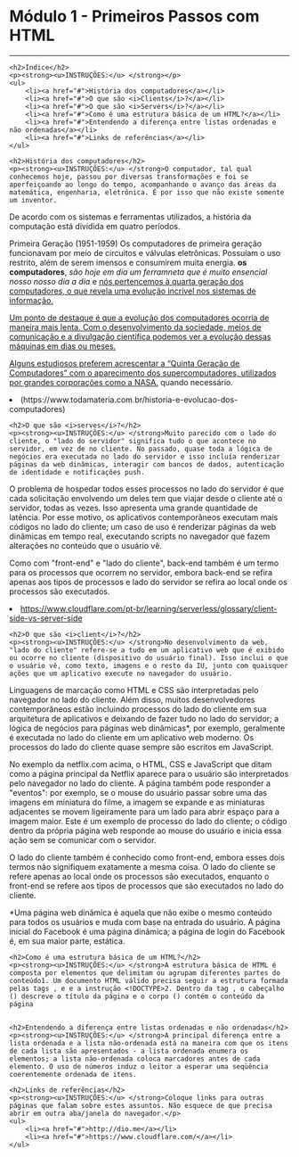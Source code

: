 <!DOCTYPE html>
<html lang="en">
<head>
    <meta charset="UTF-8">
    <meta http-equiv="X-UA-Compatible" content="IE=edge">
    <meta name="viewport" content="width=device-width, initial-scale=1.0">
    <title>Página - Módulo I - Primeiros Passos com HTML</title>
</head>
<body>
    <h1>Módulo 1 - Primeiros Passos com HTML</h1>
    <hr />

    <h2>Índice</h2>
    <p><strong><u>INSTRUÇÕES:</u> </strong></p>
    <ul>
        <li><a href="#">História dos computadores</a></li>
        <li><a href="#">O que são <i>Clients</i>?</a></li>
        <li><a href="#">O que são <i>Servers</i>?</a></li>
        <li><a href="#">Como é uma estrutura básica de um HTML?</a></li>
        <li><a href="#">Entendendo a diferença entre listas ordenadas e não ordenadas</a></li>
        <li><a href="#">Links de referências</a></li>
    </ul>

    <h2>História dos computadores</h2>
    <p><strong><u>INSTRUÇÕES:</u> </strong>O computador, tal qual conhecemos hoje, passou por diversas transformações e foi se aperfeiçoando ao longo do tempo, acompanhando o avanço das áreas da matemática, engenharia, eletrônica. É por isso que não existe somente um inventor.

De acordo com os sistemas e ferramentas utilizados, a história da computação está dividida em quatro períodos.

Primeira Geração (1951-1959)
Os computadores de primeira geração funcionavam por meio de circuitos e válvulas eletrônicas. Possuíam o uso restrito, além de serem imensos e consumirem muita energia. 
       <strong>os computadores</strong>, <i>são hoje em dia um ferramneta que é muito ensencial nosso nosso dia a dia </i> e <u>nós pertencemos à quarta geração dos computadores, o que revela uma evolução incrível nos sistemas de informação.

Um ponto de destaque é que a evolução dos computadores ocorria de maneira mais lenta. Com o desenvolvimento da sociedade, meios de comunicação e a divulgação científica podemos ver a evolução dessas máquinas em dias ou meses.

Alguns estudiosos preferem acrescentar a “Quinta Geração de Computadores” com o aparecimento dos supercomputadores, utilizados por grandes corporações como a NASA.</u> quando necessário.</p>
  <p><li>(https://www.todamateria.com.br/historia-e-evolucao-dos-computadores)</li></p>

    <h2>O que são <i>serves</i>?</h2>
    <p><strong><u>INSTRUÇÕES:</u> </strong>Muito parecido com o lado do cliente, o "lado do servidor" significa tudo o que acontece no servidor, em vez de no cliente. No passado, quase toda a lógica de negócios era executada no lado do servidor e isso incluía renderizar páginas da web dinâmicas, interagir com bancos de dados, autenticação de identidade e notificações push.

O problema de hospedar todos esses processos no lado do servidor é que cada solicitação envolvendo um deles tem que viajar desde o cliente até o servidor, todas as vezes. Isso apresenta uma grande quantidade de latência. Por esse motivo, os aplicativos contemporâneos executam mais códigos no lado do cliente; um caso de uso é renderizar páginas da web dinâmicas em tempo real, executando scripts no navegador que fazem alterações no conteúdo que o usuário vê.

Como com "front-end" e "lado do cliente", back-end também é um termo para os processos que ocorrem no servidor, embora back-end se refira apenas aos tipos de processos e lado do servidor se refira ao local onde os processos são executados.
       <p><li>https://www.cloudflare.com/pt-br/learning/serverless/glossary/client-side-vs-server-side</li></p>

    <h2>O que são <i>client</i>?</h2>
    <p><strong><u>INSTRUÇÕES:</u> </strong>No desenvolvimento da web, "lado do cliente" refere-se a tudo em um aplicativo web que é exibido ou ocorre no cliente (dispositivo do usuário final). Isso inclui o que o usuário vê, como texto, imagens e o resto da IU, junto com quaisquer ações que um aplicativo execute no navegador do usuário.

Linguagens de marcação como HTML e CSS são interpretadas pelo navegador no lado do cliente. Além disso, muitos desenvolvedores contemporâneos estão incluindo processos do lado do cliente em sua arquitetura de aplicativos e deixando de fazer tudo no lado do servidor; a lógica de negócios para páginas web dinâmicas*, por exemplo, geralmente é executada no lado do cliente em um aplicativo web moderno. Os processos do lado do cliente quase sempre são escritos em JavaScript.

No exemplo da netflix.com acima, o HTML, CSS e JavaScript que ditam como a página principal da Netflix aparece para o usuário são interpretados pelo navegador no lado do cliente. A página também pode responder a "eventos": por exemplo, se o mouse do usuário passar sobre uma das imagens em miniatura do filme, a imagem se expande e as miniaturas adjacentes se movem ligeiramente para um lado para abrir espaço para a imagem maior. Este é um exemplo de processo do lado do cliente; o código dentro da própria página web responde ao mouse do usuário e inicia essa ação sem se comunicar com o servidor.

O lado do cliente também é conhecido como front-end, embora esses dois termos não signifiquem exatamente a mesma coisa. O lado do cliente se refere apenas ao local onde os processos são executados, enquanto o front-end se refere aos tipos de processos que são executados no lado do cliente.

*Uma página web dinâmica é aquela que não exibe o mesmo conteúdo para todos os usuários e muda com base na entrada do usuário. A página inicial do Facebook é uma página dinâmica; a página de login do Facebook é, em sua maior parte, estática.


    <h2>Como é uma estrutura básica de um HTML?</h2>
    <p><strong><u>INSTRUÇÕES:</u> </strong>A estrutura básica de HTML é composta por elementos que delimitam ou agrupam diferentes partes do conteúdo1. Um documento HTML válido precisa seguir a estrutura formada pelas tags , e e a instrução <!DOCTYPE>2. Dentro da tag , o cabeçalho () descreve o título da página e o corpo () contém o conteúdo da página
    

    <h2>Entendendo a diferença entre listas ordenadas e não ordenadas</h2>
    <p><strong><u>INSTRUÇÕES:</u> </strong>A principal diferença entre a lista ordenada e a lista não-ordenada está na maneira com que os itens de cada lista são apresentados - a lista ordenada enumera os elementos; a lista não-ordenada coloca marcadores antes de cada elemento. O uso de números induz o leitor a esperar uma seqüência coerentemente ordenada de itens.
  
    <h2>Links de referências</h2>
    <p><strong><u>INSTRUÇÕES:</u> </strong>Coloque links para outras páginas que falam sobre estes assuntos. Não esquece de que precisa abrir em outra aba/janela do navegador.</p>
    <ul>
        <li><a href="#">http://dio.me</a></li>
        <li><a href="#">https://www.cloudflare.com/</a></li>
    </ul>

</body>
